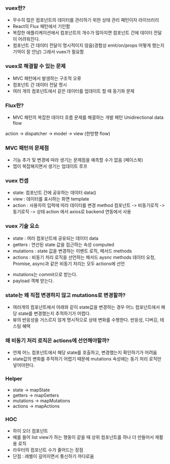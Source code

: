 ### vuex란?
- 무수히 많은 컴포넌트의 데이터를 관리하기 위한 상태 관리 패턴이자 라이브러리
- React의 Flux 패턴에서 기인함
- 복잡한 애플리케이션에서 컴포넌트의 개수가 많아지면 컴포넌트 간에 데이터 전달이 어려워진다. 
- 컴포넌트 간 데이터 전달이 명시적이지 않음(경험상 emit/on/props 어떻게 했는지 기억이 잘 안남)
그래서 vuex가 필요함

### vuex로 해결할 수 있는 문제
- MVC 패턴에서 발생하는 구조적 오류
- 컴포넌트 간 데이터 전달 명시
- 여러 개의 컴포넌트에서 같은 데이터를 업데이트 할 때 동기화 문제


### Flux란?
- MVC 패턴의 복잡한 데이터 흐름 문제를 해결하는 개발 패턴
Unidirectional data flow

action -> dispatcher -> model -> view (한방향 flow)


### MVC 패턴의 문제점
- 기능 추가 및 변경에 따라 생기는 문제점을 예측할 수가 없음 (페이스북)
- 앱이 복잡해지면서 생기는 업데이트 루프

### vuex 컨셉
- state: 컴포넌트 간에 공유하는 데이터 data()
- view : 데이터를 표시하는 화면 template
- action : 사용자의 입력에 따라 데이터를 변경 method
컴포넌트 -> 비동기로직 -> 동기로직 -> 상태
action 에서 axios로 backend 연동에서 사용

### vuex 기술 요소
- state : 여러 컴포넌트에 공유되는 데이터 data
- getters : 연산된 state 값을 접근하는 속성 computed
- mutations : state 값을 변경하는 이벤트 로직, 메서드 methods
- actions : 비동기 처리 로직을 선언하는 메서드 aysnc methods
데이터 요청, Promise, async과 같은 비동기 처리는 모두 actions에 선언

* mutations는 commit으로 받는다.
* payload 객체 받는다.

### state는 왜 직접 변경하지 않고 mutations로 변경할까?
- 여러개의 컴포넌트에서 아래와 같이 state값을 변경하는 경우 어느 컴포넌트에서 해당 state를 변경했는지 추적하기가 어렵다.
- 뷰의 반응성을 거스르지 않게 명시적으로 상태 변화를 수행한다. 반응성, 디버깅, 테스팅 혜택


### 왜 비동기 처리 로직은 actions에 선언해야할까?
- 언제 어느 컴포넌트에서 해당 state를 호출하고, 변경했는지 확인하기가 어려움
- state값의 변화를 추적하기 어렵기 때문에 mutations 속성에는 동기 처리 로직만 넣어야한다.


### Helper
- state -> mapState
- getters -> mapGetters
- mutations -> mapMutations
- actions -> mapActions

### HOC
- 하이 오더 컴포넌트
- 예를 들어 list view가 하는 행동이 같을 때 상위 컴포넌트를 하나 더 만들어서 재활용 로직
- 라우터의 컴포넌트 수가 줄어드는 장점
- 단점 : 레벨이 깊어지면서 통신하기 까다로움
